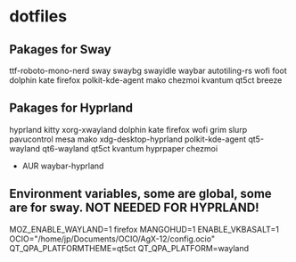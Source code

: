# dotfiles
## Pakages for Sway
ttf-roboto-mono-nerd sway swaybg swayidle waybar autotiling-rs wofi foot dolphin kate firefox polkit-kde-agent mako chezmoi kvantum qt5ct breeze

## Pakages for Hyprland
hyprland kitty xorg-xwayland dolphin kate firefox wofi grim slurp pavucontrol mesa mako xdg-desktop-hyprland polkit-kde-agent qt5-wayland qt6-wayland qt5ct kvantum hyprpaper chezmoi 

- AUR
waybar-hyprland

## Environment variables, some are global, some are for sway. NOT NEEDED FOR HYPRLAND!
MOZ_ENABLE_WAYLAND=1 firefox
MANGOHUD=1
ENABLE_VKBASALT=1
OCIO="/home/jp/Documents/OCIO/AgX-12/config.ocio"
QT_QPA_PLATFORMTHEME=qt5ct
QT_QPA_PLATFORM=wayland
